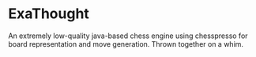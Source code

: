 # ExaThought
An extremely low-quality java-based chess engine using chesspresso for board representation and move generation. Thrown together on a whim.
